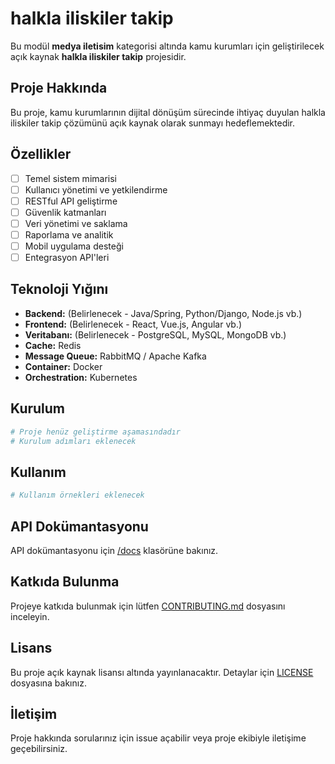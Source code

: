 # halkla iliskiler takip

Bu modül **medya iletisim** kategorisi altında kamu kurumları için geliştirilecek açık kaynak **halkla iliskiler takip** projesidir.

## Proje Hakkında

Bu proje, kamu kurumlarının dijital dönüşüm sürecinde ihtiyaç duyulan halkla iliskiler takip çözümünü açık kaynak olarak sunmayı hedeflemektedir.

## Özellikler

- [ ] Temel sistem mimarisi
- [ ] Kullanıcı yönetimi ve yetkilendirme
- [ ] RESTful API geliştirme
- [ ] Güvenlik katmanları
- [ ] Veri yönetimi ve saklama
- [ ] Raporlama ve analitik
- [ ] Mobil uygulama desteği
- [ ] Entegrasyon API'leri

## Teknoloji Yığını

- **Backend:** (Belirlenecek - Java/Spring, Python/Django, Node.js vb.)
- **Frontend:** (Belirlenecek - React, Vue.js, Angular vb.)
- **Veritabanı:** (Belirlenecek - PostgreSQL, MySQL, MongoDB vb.)
- **Cache:** Redis
- **Message Queue:** RabbitMQ / Apache Kafka
- **Container:** Docker
- **Orchestration:** Kubernetes

## Kurulum

```bash
# Proje henüz geliştirme aşamasındadır
# Kurulum adımları eklenecek
```

## Kullanım

```bash
# Kullanım örnekleri eklenecek
```

## API Dokümantasyonu

API dokümantasyonu için [/docs](./docs) klasörüne bakınız.

## Katkıda Bulunma

Projeye katkıda bulunmak için lütfen [CONTRIBUTING.md](../CONTRIBUTING.md) dosyasını inceleyin.

## Lisans

Bu proje açık kaynak lisansı altında yayınlanacaktır. Detaylar için [LICENSE](../LICENSE) dosyasına bakınız.

## İletişim

Proje hakkında sorularınız için issue açabilir veya proje ekibiyle iletişime geçebilirsiniz.
